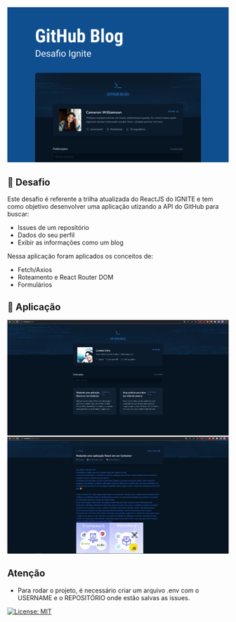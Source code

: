 <img alt="ignit" src="screens/Capa.png" />

## :bookmark_tabs: Desafio
Este desafio é referente a trilha atualizada do ReactJS do IGNITE e tem como objetivo desenvolver uma aplicação utizando a API do GitHub para buscar:

  - Issues de um repositório
  - Dados do seu perfil
  - Exibir as informações como um blog

Nessa aplicação foram aplicados os conceitos de:
  - Fetch/Axios
  - Roteamento e React Router DOM
  - Formulários

## :sparkler: Aplicação

<img alt="ignit" src="screens/blog.JPG" />
<img alt="ignit" src="screens/post.JPG" />

## Atenção
- Para rodar o projeto, é necessário criar um arquivo .env com o USERNAME e o REPOSITÓRIO onde estão salvas as issues.

[![License: MIT](https://img.shields.io/badge/License-MIT-yellow.svg)](https://opensource.org/licenses/MIT)
